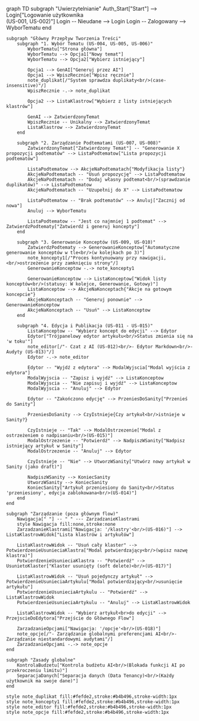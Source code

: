 graph TD
subgraph "Uwierzytelnianie"
Auth_Start["Start"] --> Login["Logowanie użytkownika<br/>(US-001, US-002)"]
Login -- Nieudane --> Login
Login -- Zalogowany --> WyborTematu
end

    subgraph "Główny Przepływ Tworzenia Treści"
        subgraph "1. Wybór Tematu (US-004, US-005, US-006)"
            WyborTematu["Strona główna"]
            WyborTematu --> Opcja1["Nowy temat"]
            WyborTematu --> Opcja2["Wybierz istniejący"]

            Opcja1 --> GenAI["Generuj przez AI"]
            Opcja1 --> WpiszRecznie["Wpisz ręcznie"]
            note_duplikat[/"System sprawdza duplikaty<br/>(case-insensitive)"/]
            WpiszRecznie -.-> note_duplikat

            Opcja2 --> ListaKlastrow["Wybierz z listy istniejących klastrów"]

            GenAI --> ZatwierdzonyTemat
            WpiszRecznie -- Unikalny --> ZatwierdzonyTemat
            ListaKlastrow --> ZatwierdzonyTemat
        end

        subgraph "2. Zarządzanie Podtematami (US-007, US-008)"
            ZatwierdzonyTemat["Zatwierdzony Temat"] -- "Generowanie X propozycji podtematów" --> ListaPodtematow["Lista propozycji podtematów"]

            ListaPodtematow --> AkcjeNaPodtematach{"Modyfikacja listy"}
            AkcjeNaPodtematach -- "Usuń propozycję" --> ListaPodtematow
            AkcjeNaPodtematach -- "Dodaj własny podtemat<br/>(sprawdzanie duplikatów)" --> ListaPodtematow
            AkcjeNaPodtematach -- "Uzupełnij do X" --> ListaPodtematow

            ListaPodtematow -- "Brak podtematów" --> Anuluj["Zacznij od nowa"]
            Anuluj --> WyborTematu

            ListaPodtematow -- "Jest co najmniej 1 podtemat" --> ZatwierdzPodtematy["Zatwierdź i generuj koncepty"]
        end

        subgraph "3. Generowanie Konceptów (US-009, US-010)"
            ZatwierdzPodtematy --> GenerowanieKonceptow["Automatyczne generowanie konceptów w tle<br/>(w kolejkach po 3)"]
            note_koncepty1[/"Proces kontynuowany przy nawigacji,<br/>ostrzeżenie przy zamknięciu strony"/]
            GenerowanieKonceptow -.-> note_koncepty1

            GenerowanieKonceptow --> ListaKonceptow["Widok listy konceptów<br/>(statusy: W kolejce, Generowanie, Gotowy)"]
            ListaKonceptow --> AkcjeNaKonceptach{"Akcje na gotowym koncepcie"}
            AkcjeNaKonceptach -- "Generuj ponownie" --> GenerowanieKonceptow
            AkcjeNaKonceptach -- "Usuń" --> ListaKonceptow
        end

        subgraph "4. Edycja i Publikacja (US-011 - US-015)"
            ListaKonceptow -- "Wybierz koncept do edycji" --> Edytor
            Edytor["Trójpanelowy edytor artykułu<br/>Status zmienia się na 'w toku'"]
            note_editor[/"- Czat z AI (US-012)<br/>- Edytor Markdown<br/>- Audyty (US-013)"/]
            Edytor -.-> note_editor

            Edytor -- "Wyjdź z edytora" --> ModalWyjscia["Modal wyjścia z edytora"]
            ModalWyjscia -- "Zapisz i wyjdź" --> ListaKonceptow
            ModalWyjscia -- "Nie zapisuj i wyjdź" --> ListaKonceptow
            ModalWyjscia -- "Anuluj" --> Edytor

            Edytor -- "Zakończono edycję" --> PrzeniesDoSanity["Przenieś do Sanity"]

            PrzeniesDoSanity --> CzyIstnieje{Czy artykuł<br/>istnieje w Sanity?}

            CzyIstnieje -- "Tak" --> ModalOstrzezenie["Modal z ostrzeżeniem o nadpisaniu<br/>(US-015)"]
            ModalOstrzezenie -- "Potwierdź" --> NadpiszWSanity["Nadpisz istniejący artykuł w Sanity"]
            ModalOstrzezenie -- "Anuluj" --> Edytor

            CzyIstnieje -- "Nie" --> UtworzWSanity["Utwórz nowy artykuł w Sanity (jako draft)"]

            NadpiszWSanity --> KoniecSanity
            UtworzWSanity --> KoniecSanity
            KoniecSanity["Artykuł przeniesiony do Sanity<br/>Status 'przeniesiony', edycja zablokowana<br/>(US-014)"]
        end
    end

    subgraph "Zarządzanie (poza głównym flow)"
        Nawigacja[" "] -- " " --- ZarzadzanieKlastrami
        style Nawigacja fill:none,stroke:none
        ZarzadzanieKlastrami["Nawigacja: '/klastry'<br/>(US-016)"] --> ListaKlastrowWidok["Lista klastrów i artykułów"]

        ListaKlastrowWidok -- "Usuń cały klaster" --> PotwierdzenieUsunieciaKlastra["Modal potwierdzający<br/>(wpisz nazwę klastra)"]
        PotwierdzenieUsunieciaKlastra -- "Potwierdź" --> UsunietoKlaster["Klaster usunięty (soft delete)<br/>(US-017)"]

        ListaKlastrowWidok -- "Usuń pojedynczy artykuł" --> PotwierdzenieUsunieciaArtykulu["Modal potwierdzający<br/>usunięcie artykułu"]
        PotwierdzenieUsunieciaArtykulu -- "Potwierdź" --> ListaKlastrowWidok
        PotwierdzenieUsunieciaArtykulu -- "Anuluj" --> ListaKlastrowWidok

        ListaKlastrowWidok -- "Wybierz artykuł<br>do edycji" --> PrzejscieDoEdytora["Przejście do Głównego Flow"]

        ZarzadzanieOpcjami["Nawigacja: '/opcje'<br/>(US-018)"]
        note_opcje[/"- Zarządzanie globalnymi preferencjami AI<br/>- Zarządzanie niestandardowymi audytami"/]
        ZarzadzanieOpcjami -.-> note_opcje
    end

    subgraph "Zasady globalne"
        KontrolaBudzetu["Kontrola budżetu AI<br/>(Blokada funkcji AI po przekroczeniu limitu)"]
        SeparacjaDanych["Separacja danych (Data Tenancy)<br/>(Każdy użytkownik ma swoje dane)"]
    end

    style note_duplikat fill:#fefde2,stroke:#b4b496,stroke-width:1px
    style note_koncepty1 fill:#fefde2,stroke:#b4b496,stroke-width:1px
    style note_editor fill:#fefde2,stroke:#b4b496,stroke-width:1px
    style note_opcje fill:#fefde2,stroke:#b4b496,stroke-width:1px
